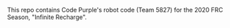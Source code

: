 This repo contains Code Purple's robot code (Team 5827) for the 2020 FRC Season, "Infinite Recharge".

